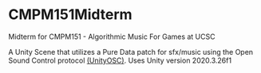 # CMPM151Midterm
Midterm for CMPM151 - Algorithmic Music For Games at UCSC

A Unity Scene that utilizes a Pure Data patch for sfx/music using the Open Sound Control protocol [(UnityOSC)](https://thomasfredericks.github.io/UnityOSC/ "UnityOSC"). 
Uses Unity version 2020.3.26f1
